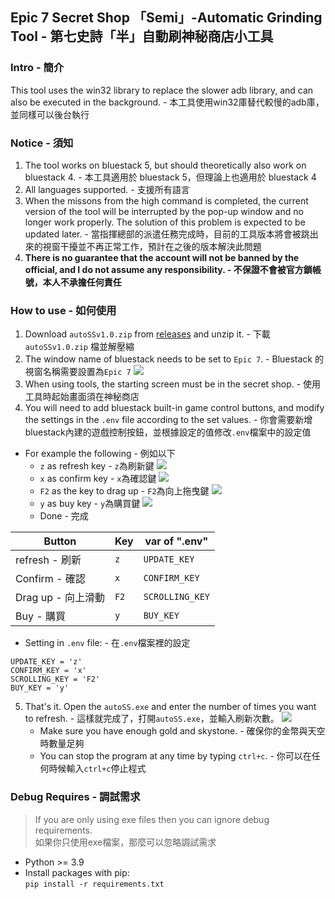 ## Epic 7 Secret Shop 「Semi」-Automatic Grinding Tool - 第七史詩「半」自動刷神秘商店小工具

### Intro - 簡介
This tool uses the win32 library to replace the slower adb library, and can also be executed in the background. - 本工具使用win32庫替代較慢的adb庫，並同樣可以後台執行

### Notice - 須知
1. The tool works on bluestack 5, but should theoretically also work on bluestack 4. - 本工具適用於 bluestack 5，但理論上也適用於 bluestack 4
2. All languages supported. - 支援所有語言
3. When the missons from the high command is completed, the current version of the tool will be interrupted by the pop-up window and no longer work properly. The solution of this problem is expected to be updated later. - 當指揮總部的派遣任務完成時，目前的工具版本將會被跳出來的視窗干擾並不再正常工作，預計在之後的版本解決此問題
4. **There is no guarantee that the account will not be banned by the official, and I do not assume any responsibility. - 不保證不會被官方鎖帳號，本人不承擔任何責任**

### How to use - 如何使用
1. Download `autoSSv1.0.zip` from [releases](https://github.com/TimuXDXD/Epic7-auto-grind-secret-shop/releases/tag/v1.0) and unzip it. - 下載 `autoSSv1.0.zip` 檔並解壓縮
2. The window name of bluestack needs to be set to `Epic 7`. - Bluestack 的視窗名稱需要設置為`Epic 7`
![](https://hackmd.io/_uploads/BJtmQWCw3.png)
3. When using tools, the starting screen must be in the secret shop. - 使用工具時起始畫面須在神秘商店
4. You will need to add bluestack built-in game control buttons, and modify the settings in the `.env` file according to the set values. - 你會需要新增bluestack內建的遊戲控制按鈕，並根據設定的值修改`.env`檔案中的設定值
* For example the following - 例如以下
    * `z` as refresh key - `z`為刷新鍵
    ![](https://hackmd.io/_uploads/HJZ4CJAP2.png)
    * `x` as confirm key - `x`為確認鍵
    ![](https://hackmd.io/_uploads/HkwaJgRPn.png)
    * `F2` as the key to drag up - `F2`為向上拖曳鍵
    ![](https://hackmd.io/_uploads/r1UmZgADn.png)
    * `y` as buy key - `y`為購買鍵
    ![](https://hackmd.io/_uploads/rkPkMl0Dh.png)
    * Done - 完成
    
| Button | Key | var of ".env" |
| -------- | -------- | -------- |
| refresh - 刷新 | `z` | `UPDATE_KEY` |
| Confirm - 確認 | `x` | `CONFIRM_KEY` |
| Drag up - 向上滑動 | `F2` | `SCROLLING_KEY` |
| Buy - 購買 | `y` | `BUY_KEY` |

* Setting in `.env` file: - 在`.env`檔案裡的設定
```
UPDATE_KEY = 'z'
CONFIRM_KEY = 'x'
SCROLLING_KEY = 'F2'
BUY_KEY = 'y'
```
5. That's it. Open the `autoSS.exe` and enter the number of times you want to refresh. - 這樣就完成了，打開`autoSS.exe`，並輸入刷新次數。
![](https://hackmd.io/_uploads/rkqnmxAPn.png)
    * Make sure you have enough gold and skystone. - 確保你的金幣與天空時數量足夠
    * You can stop the program at any time by typing `ctrl+c`. - 你可以在任何時候輸入`ctrl+c`停止程式

### Debug Requires - 調試需求
> If you are only using exe files then you can ignore debug requirements.<br>如果你只使用exe檔案，那麼可以忽略調試需求

* Python >= 3.9
* Install packages with pip: <br>`pip install -r requirements.txt`